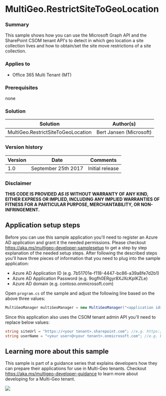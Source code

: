 # MultiGeo.RestrictSiteToGeoLocation #

### Summary ###
This sample shows how you can use the Microsoft Graph API and the SharePoint CSOM tenant API's to detect in which geo location a site collection lives and how to obtain/set the site move restrictions of a site collection.

### Applies to ###
-  Office 365 Multi Tenant (MT)

### Prerequisites ###
none

### Solution ###
Solution | Author(s)
---------|----------
MultiGeo.RestrictSiteToGeoLocation | Bert Jansen (Microsoft)

### Version history ###
Version  | Date | Comments
---------| -----| --------
1.0  | September 25th 2017 | Initial release

### Disclaimer ###
**THIS CODE IS PROVIDED *AS IS* WITHOUT WARRANTY OF ANY KIND, EITHER EXPRESS OR IMPLIED, INCLUDING ANY IMPLIED WARRANTIES OF FITNESS FOR A PARTICULAR PURPOSE, MERCHANTABILITY, OR NON-INFRINGEMENT.**

## Application setup steps
Before you can use this sample application you'll need to register an Azure AD application and grant it the needed permissions. Please checkout https://aka.ms/multigeo-developer-samplesetup to get a step by step explanation of the needed setup steps. After following the described steps you'll have three pieces of information that you need to plug into the sample application:
- Azure AD Application ID (e.g. 7b51701e-f118-4447-bc86-a39a8fe7d2b1)
- Azure AD Application Password (e.g. 9ogfh0ERgyr8XJXcKplKZLe)
- Azure AD domain (e.g. contoso.onmicrosoft.com)

Open `program.cs` of the sample and adjust the following line based on the above three values:

```C#
MultiGeoManager multiGeoManager = new MultiGeoManager("<application id>", "<application password>", "<Azure AD domain>");
```

Since this application also uses the CSOM tenant admin API you'll need to replace below values:
```C#
string siteUrl = "https://<your tenant>.sharepoint.com"; //e.g. https://contoso.sharepoint.com
string userName = "<your user>@<your tenant>.onmicrosoft.com"; //e.g. bob@contoso.onmicrosoft.com
```

## Learning more about this sample
This sample is part of a guidance series that explains developers how they can prepare their applications for use in Multi-Geo tenants. Checkout https://aka.ms/multigeo-developer-guidance to learn more about developing for a Multi-Geo tenant.


<img src="https://telemetry.sharepointpnp.com/pnp/samples/MultiGeo.RestrictSiteToGeoLocation" />